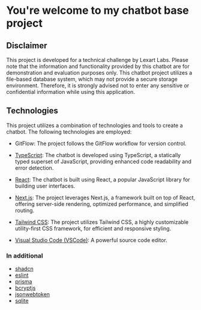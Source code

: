 # You're welcome to my chatbot base project

## Disclaimer

This project is developed for a technical challenge by Lexart Labs. Please note that the information and functionality provided by this chatbot are for demonstration and evaluation purposes only.
This chatbot project utilizes a file-based database system, which may not provide a secure storage environment. Therefore, it is strongly advised not to enter any sensitive or confidential information while using this application.

## Technologies

This project utilizes a combination of technologies and tools to create a chatbot. The following technologies are employed:

- GitFlow: The project follows the GitFlow workflow for version control.

- [TypeScript](https://www.typescriptlang.org/): The chatbot is developed using TypeScript, a statically typed superset of JavaScript, providing enhanced code readability and error detection.

- [React](https://react.dev/): The chatbot is built using React, a popular JavaScript library for building user interfaces.

- [Next.js](https://nextjs.org/): The project leverages Next.js, a framework built on top of React, offering server-side rendering, optimized performance, and simplified routing.

- [Tailwind CSS](https://tailwindcss.com/): The project utilizes Tailwind CSS, a highly customizable utility-first CSS framework, for efficient and responsive styling.

- [Visual Studio Code (VSCode)](https://code.visualstudio.com/): A powerful source code editor.

### In additional

- [shadcn](https://ui.shadcn.com/)
- [eslint](https://eslint.org/)
- [prisma](https://www.prisma.io/)
- [bcryptjs](https://www.npmjs.com/package/bcryptjs)
- [jsonwebtoken](https://jwt.io/)
- [sqlite](https://www.sqlite.org/index.html)
